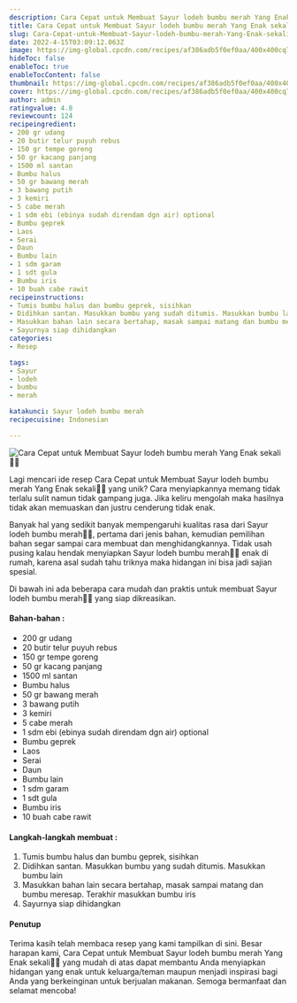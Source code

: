 ```yaml
---
description: Cara Cepat untuk Membuat Sayur lodeh bumbu merah Yang Enak sekali"
title: Cara Cepat untuk Membuat Sayur lodeh bumbu merah Yang Enak sekali
slug: Cara-Cepat-untuk-Membuat-Sayur-lodeh-bumbu-merah-Yang-Enak-sekali
date: 2022-4-15T03:09:12.063Z
image: https://img-global.cpcdn.com/recipes/af386adb5f0ef0aa/400x400cq70/photo.jpg
hideToc: false
enableToc: true
enableTocContent: false
thumbnail: https://img-global.cpcdn.com/recipes/af386adb5f0ef0aa/400x400cq70/photo.jpg
cover: https://img-global.cpcdn.com/recipes/af386adb5f0ef0aa/400x400cq70/photo.jpg
author: admin
ratingvalue: 4.8
reviewcount: 124
recipeingredient:
- 200 gr udang
- 20 butir telur puyuh rebus
- 150 gr tempe goreng
- 50 gr kacang panjang
- 1500 ml santan
- Bumbu halus
- 50 gr bawang merah
- 3 bawang putih
- 3 kemiri
- 5 cabe merah
- 1 sdm ebi (ebinya sudah direndam dgn air) optional
- Bumbu geprek
- Laos
- Serai
- Daun
- Bumbu lain
- 1 sdm garam
- 1 sdt gula
- Bumbu iris
- 10 buah cabe rawit
recipeinstructions:
- Tumis bumbu halus dan bumbu geprek, sisihkan
- Didihkan santan. Masukkan bumbu yang sudah ditumis. Masukkan bumbu lain
- Masukkan bahan lain secara bertahap, masak sampai matang dan bumbu meresap. Terakhir masukkan bumbu iris
- Sayurnya siap dihidangkan
categories:
- Resep

tags:
- Sayur
- lodeh
- bumbu
- merah

katakunci: Sayur lodeh bumbu merah
recipecuisine: Indonesian

---
```


![Cara Cepat untuk Membuat Sayur lodeh bumbu merah Yang Enak sekali👩‍🍳](https://img-global.cpcdn.com/recipes/af386adb5f0ef0aa/400x400cq70/photo.jpg)

Lagi mencari ide resep Cara Cepat untuk Membuat Sayur lodeh bumbu merah Yang Enak sekali👩‍🍳 yang unik? Cara menyiapkannya memang tidak terlalu sulit namun tidak gampang juga. Jika keliru mengolah maka hasilnya tidak akan memuaskan dan justru cenderung tidak enak.

Banyak hal yang sedikit banyak mempengaruhi kualitas rasa dari Sayur lodeh bumbu merah👩‍🍳, pertama dari jenis bahan, kemudian pemilihan bahan segar sampai cara membuat dan menghidangkannya. Tidak usah pusing kalau hendak menyiapkan Sayur lodeh bumbu merah👩‍🍳 enak di rumah, karena asal sudah tahu triknya maka hidangan ini bisa jadi sajian spesial.

Di bawah ini ada beberapa cara mudah dan praktis untuk membuat Sayur lodeh bumbu merah👩‍🍳 yang siap dikreasikan.

<!--inarticleads1-->

#### Bahan-bahan :

- 200 gr udang
- 20 butir telur puyuh rebus
- 150 gr tempe goreng
- 50 gr kacang panjang
- 1500 ml santan
- Bumbu halus
- 50 gr bawang merah
- 3 bawang putih
- 3 kemiri
- 5 cabe merah
- 1 sdm ebi (ebinya sudah direndam dgn air) optional
- Bumbu geprek
- Laos
- Serai
- Daun
- Bumbu lain
- 1 sdm garam
- 1 sdt gula
- Bumbu iris
- 10 buah cabe rawit

<!--inarticleads2-->

#### Langkah-langkah membuat :

1. Tumis bumbu halus dan bumbu geprek, sisihkan
1. Didihkan santan. Masukkan bumbu yang sudah ditumis. Masukkan bumbu lain
1. Masukkan bahan lain secara bertahap, masak sampai matang dan bumbu meresap. Terakhir masukkan bumbu iris
1. Sayurnya siap dihidangkan

#### Penutup

Terima kasih telah membaca resep yang kami tampilkan di sini. Besar harapan kami, Cara Cepat untuk Membuat Sayur lodeh bumbu merah Yang Enak sekali👩‍🍳 yang mudah di atas dapat membantu Anda menyiapkan hidangan yang enak untuk keluarga/teman maupun menjadi inspirasi bagi Anda yang berkeinginan untuk berjualan makanan. Semoga bermanfaat dan selamat mencoba!